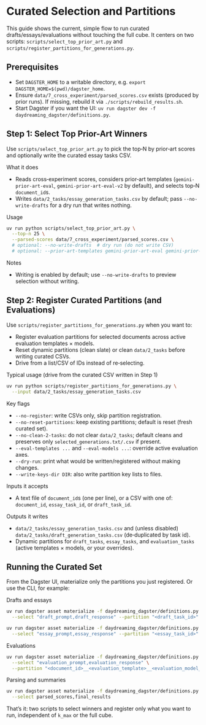 # Curated Selection and Partitions

This guide shows the current, simple flow to run curated drafts/essays/evaluations without touching the full cube. It centers on two scripts: `scripts/select_top_prior_art.py` and `scripts/register_partitions_for_generations.py`.

## Prerequisites

- Set `DAGSTER_HOME` to a writable directory, e.g. `export DAGSTER_HOME=$(pwd)/dagster_home`.
- Ensure `data/7_cross_experiment/parsed_scores.csv` exists (produced by prior runs). If missing, rebuild it via `./scripts/rebuild_results.sh`.
- Start Dagster if you want the UI: `uv run dagster dev -f daydreaming_dagster/definitions.py`.

## Step 1: Select Top Prior-Art Winners

Use `scripts/select_top_prior_art.py` to pick the top‑N by prior‑art scores and optionally write the curated essay tasks CSV.

What it does
- Reads cross‑experiment scores, considers prior‑art templates (`gemini-prior-art-eval`, `gemini-prior-art-eval-v2` by default), and selects top‑N `document_id`s.
- Writes `data/2_tasks/essay_generation_tasks.csv` by default; pass `--no-write-drafts` for a dry run that writes nothing.

Usage
```bash
uv run python scripts/select_top_prior_art.py \
  --top-n 25 \
  --parsed-scores data/7_cross_experiment/parsed_scores.csv \
  # optional: --no-write-drafts  # dry run (do not write CSV)
  # optional: --prior-art-templates gemini-prior-art-eval gemini-prior-art-eval-v2
```

Notes
- Writing is enabled by default; use `--no-write-drafts` to preview selection without writing.

## Step 2: Register Curated Partitions (and Evaluations)

Use `scripts/register_partitions_for_generations.py` when you want to:
- Register evaluation partitions for selected documents across active evaluation templates × models.
- Reset dynamic partitions (clean slate) or clean `data/2_tasks` before writing curated CSVs.
- Drive from a list/CSV of IDs instead of re‑selecting.

Typical usage (drive from the curated CSV written in Step 1)
```bash
uv run python scripts/register_partitions_for_generations.py \
  --input data/2_tasks/essay_generation_tasks.csv
```

Key flags
- `--no-register`: write CSVs only, skip partition registration.
- `--no-reset-partitions`: keep existing partitions; default is reset (fresh curated set).
- `--no-clean-2-tasks`: do not clear `data/2_tasks`; default cleans and preserves only `selected_generations.txt/.csv` if present.
- `--eval-templates ...` and `--eval-models ...`: override active evaluation axes.
- `--dry-run`: print what would be written/registered without making changes.
- `--write-keys-dir DIR`: also write partition key lists to files.

Inputs it accepts
- A text file of `document_id`s (one per line), or a CSV with one of: `document_id`, `essay_task_id`, or `draft_task_id`.

Outputs it writes
- `data/2_tasks/essay_generation_tasks.csv` and (unless disabled) `data/2_tasks/draft_generation_tasks.csv` (de‑duplicated by task id).
- Dynamic partitions for `draft_tasks`, `essay_tasks`, and `evaluation_tasks` (active templates × models, or your overrides).

## Running the Curated Set

From the Dagster UI, materialize only the partitions you just registered. Or use the CLI, for example:

Drafts and essays
```bash
uv run dagster asset materialize -f daydreaming_dagster/definitions.py \
  --select "draft_prompt,draft_response" --partition "<draft_task_id>"

uv run dagster asset materialize -f daydreaming_dagster/definitions.py \
  --select "essay_prompt,essay_response" --partition "<essay_task_id>"
```

Evaluations
```bash
uv run dagster asset materialize -f daydreaming_dagster/definitions.py \
  --select "evaluation_prompt,evaluation_response" \
  --partition "<document_id>__<evaluation_template>__<evaluation_model_id>"
```

Parsing and summaries
```bash
uv run dagster asset materialize -f daydreaming_dagster/definitions.py \
  --select parsed_scores,final_results
```

That’s it: two scripts to select winners and register only what you want to run, independent of `k_max` or the full cube.
